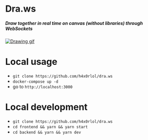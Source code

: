 # Dra.ws

##### Draw together in real time on canvas (without libraries) through WebSockets

[![Drawing gif](https://i.imgur.com/5tagBVf.gif "Drawing gif")](https://i.imgur.com/5tagBVf.gif "Drawing gif")

# Local usage

- `git clone https://github.com/h4x0rlol/dra.ws`
- `docker-compose up -d`
- go to `http://localhost:3000`

# Local development

- `git clone https://github.com/h4x0rlol/dra.ws`
- `cd frontend && yarn && yarn start`
- `cd backend && yarn && yarn dev`
